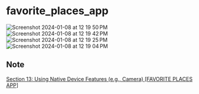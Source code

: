 # favorite_places_app

![Screenshot 2024-01-08 at 12 19 50 PM](https://github.com/JayKim88/flutternDart-the-complete-guide-2023/assets/55373668/079e91a0-6e0f-45c4-8a49-1fa63e99336c)
![Screenshot 2024-01-08 at 12 19 42 PM](https://github.com/JayKim88/flutternDart-the-complete-guide-2023/assets/55373668/af113039-1075-487d-ae64-3b7710b53dd7)
![Screenshot 2024-01-08 at 12 19 25 PM](https://github.com/JayKim88/flutternDart-the-complete-guide-2023/assets/55373668/f886f11e-bca0-42d7-83d7-38e9656d5b6d)
![Screenshot 2024-01-08 at 12 19 04 PM](https://github.com/JayKim88/flutternDart-the-complete-guide-2023/assets/55373668/436d7e13-4220-4416-990d-b8a6ab32dcbe)

## Note

[Section 13: Using Native Device Features (e.g., Camera) [FAVORITE PLACES APP]](https://jay-global.notion.site/Section-13-Using-Native-Device-Features-e-g-Camera-FAVORITE-PLACES-APP-6293113c3bf24c52887fc1025e7197e9?pvs=4)
